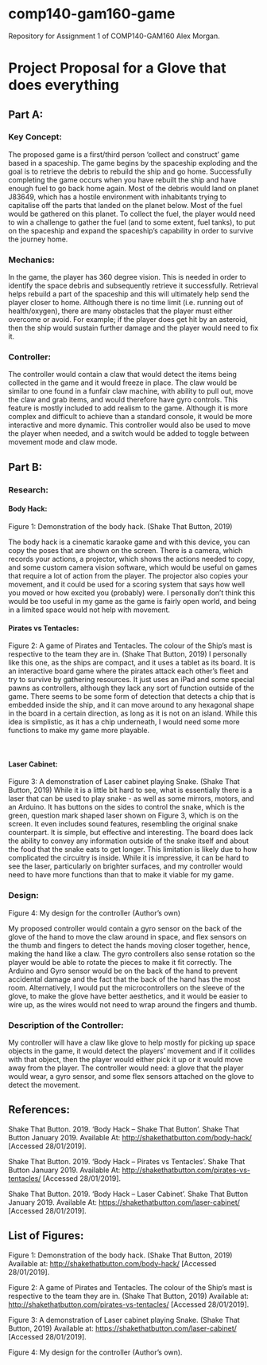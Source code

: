 # comp140-gam160-game
Repository for Assignment 1 of COMP140-GAM160
Alex Morgan.

# Project Proposal for a Glove that does everything
## Part A:

### Key Concept: 
The proposed game is a first/third person ‘collect and construct’ game based in a spaceship. The game begins by the spaceship exploding and the goal is to retrieve the debris to rebuild the ship and go home. Successfully completing the game occurs when you have rebuilt the ship and have enough fuel to go back home again. Most of the debris would land on planet J83649, which has a hostile environment with inhabitants trying to capitalise off the parts that landed on the planet below. Most of the fuel would be gathered on this planet. To collect the fuel, the player would need to win a challenge to gather the fuel (and to some extent, fuel tanks), to put on the spaceship and expand the spaceship’s capability in order to survive the journey home.

### Mechanics:
In the game, the player has 360 degree vision. This is needed in order to identify the space debris and subsequently retrieve it successfully. Retrieval helps rebuild a part of the spaceship and this will ultimately help send the player closer to home. Although there is no time limit (i.e. running out of health/oxygen), there are many obstacles that the player must either overcome or avoid. For example; if the player does get hit by an asteroid, then the ship would sustain further damage and the player would need to fix it.

### Controller:
The controller would contain a claw that would detect the items being collected in the game and it would freeze in place. The claw would be similar to one found in a funfair claw machine, with ability to pull out, move the claw and grab items, and would therefore have gyro controls. This feature is mostly included to add realism to the game. Although it is more complex and difficult to achieve than a standard console, it would be more interactive and more dynamic. This controller would also be used to move the player when needed, and a switch would be added to toggle between movement mode and claw mode.
 
## Part B:
### Research:
#### Body Hack:
 
Figure 1: Demonstration of the body hack. (Shake That Button, 2019)

The body hack is a cinematic karaoke game and with this device, you can copy the poses that are shown on the screen. There is a camera, which records your actions, a projector, which shows the actions needed to copy, and some custom camera vision software, which would be useful on games that require a lot of action from the player. The projector also copies your movement, and it could be used for a scoring system that says how well you moved or how excited you (probably) were. I personally don’t think this would be too useful in my game as the game is fairly open world, and being in a limited space would not help with movement.
 
#### Pirates vs Tentacles:
 
Figure 2: A game of Pirates and Tentacles. The colour of the Ship’s mast is respective to the team they are in. (Shake That Button, 2019)
I personally like this one, as the ships are compact, and it uses a tablet as its board. It is an interactive board game where the pirates attack each other’s fleet and try to survive by gathering resources. It just uses an iPad and some special pawns as controllers, although they lack any sort of function outside of the game. There seems to be some form of detection that detects a chip that is embedded inside the ship, and it can move around to any hexagonal shape in the board in a certain direction, as long as it is not on an island. While this idea is simplistic, as it has a chip underneath, I would need some more functions to make my game more playable.

 
#### Laser Cabinet:
 
Figure 3: A demonstration of Laser cabinet playing Snake. (Shake That Button, 2019)
While it is a little bit hard to see, what is essentially there is a laser that can be used to play snake - as well as some mirrors, motors, and an Arduino. It has buttons on the sides to control the snake, which is the green, question mark shaped laser shown on Figure 3, which is on the screen. It even includes sound features, resembling the original snake counterpart. It is simple, but effective and interesting. The board does lack the ability to convey any information outside of the snake itself and about the food that the snake eats to get longer. This limitation is likely due to how complicated the circuitry is inside. While it is impressive, it can be hard to see the laser, particularly on brighter surfaces, and my controller would need to have more functions than that to make it viable for my game.
 
### Design:
 
Figure 4: My design for the controller (Author’s own)

My proposed controller would contain a gyro sensor on the back of the glove of the hand to move the claw around in space, and flex sensors on the thumb and fingers to detect the hands moving closer together, hence, making the hand like a claw. The gyro controllers also sense rotation so the player would be able to rotate the pieces to make it fit correctly. The Arduino and Gyro sensor would be on the back of the hand to prevent accidental damage and the fact that the back of the hand has the most room. Alternatively, I would put the microcontrollers on the sleeve of the glove, to make the glove have better aesthetics, and it would be easier to wire up, as the wires would not need to wrap around the fingers and thumb.

### Description of the Controller:
My controller will have a claw like glove to help mostly for picking up space objects in the game, it would detect the players’ movement and if it collides with that object, then the player would either pick it up or it would move away from the player. The controller would need: a glove that the player would wear, a gyro sensor, and some flex sensors attached on the glove to detect the movement.

## References:

Shake That Button. 2019. ‘Body Hack – Shake That Button’. Shake That Button January 2019. Available At: http://shakethatbutton.com/body-hack/ [Accessed 28/01/2019].

Shake That Button. 2019. ‘Body Hack – Pirates vs Tentacles’. Shake That Button January 2019. Available At: http://shakethatbutton.com/pirates-vs-tentacles/ [Accessed 28/01/2019].

Shake That Button. 2019. ‘Body Hack – Laser Cabinet’. Shake That Button January 2019. Available At: https://shakethatbutton.com/laser-cabinet/ [Accessed 28/01/2019]. 

## List of Figures:

Figure 1: Demonstration of the body hack. (Shake That Button, 2019) Available at: http://shakethatbutton.com/body-hack/ [Accessed 28/01/2019].

Figure 2: A game of Pirates and Tentacles. The colour of the Ship’s mast is respective to the team they are in. (Shake That Button, 2019) Available at: http://shakethatbutton.com/pirates-vs-tentacles/ [Accessed 28/01/2019].

Figure 3: A demonstration of Laser cabinet playing Snake. (Shake That Button, 2019) Available at: https://shakethatbutton.com/laser-cabinet/ [Accessed 28/01/2019].

Figure 4: My design for the controller (Author’s own).
